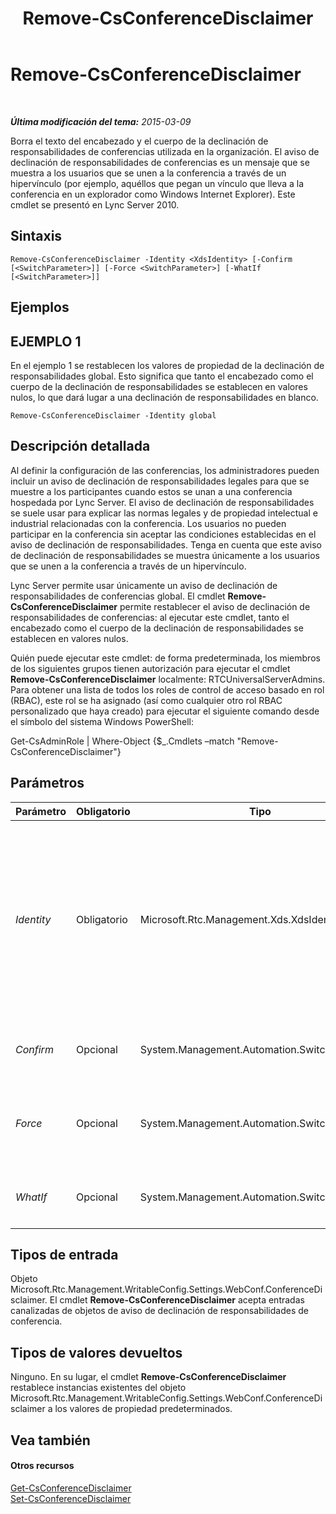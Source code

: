 ﻿---
title: Remove-CsConferenceDisclaimer
TOCTitle: Remove-CsConferenceDisclaimer
ms:assetid: 196252a1-2526-4944-9064-01d1846f3266
ms:mtpsurl: https://technet.microsoft.com/es-es/library/Gg398243(v=OCS.15)
ms:contentKeyID: 48274572
ms.date: 01/07/2017
mtps_version: v=OCS.15
ms.translationtype: HT
---

# Remove-CsConferenceDisclaimer

 

_**Última modificación del tema:** 2015-03-09_

Borra el texto del encabezado y el cuerpo de la declinación de responsabilidades de conferencias utilizada en la organización. El aviso de declinación de responsabilidades de conferencias es un mensaje que se muestra a los usuarios que se unen a la conferencia a través de un hipervínculo (por ejemplo, aquéllos que pegan un vínculo que lleva a la conferencia en un explorador como Windows Internet Explorer). Este cmdlet se presentó en Lync Server 2010.

## Sintaxis

    Remove-CsConferenceDisclaimer -Identity <XdsIdentity> [-Confirm [<SwitchParameter>]] [-Force <SwitchParameter>] [-WhatIf [<SwitchParameter>]]

## Ejemplos

## EJEMPLO 1

En el ejemplo 1 se restablecen los valores de propiedad de la declinación de responsabilidades global. Esto significa que tanto el encabezado como el cuerpo de la declinación de responsabilidades se establecen en valores nulos, lo que dará lugar a una declinación de responsabilidades en blanco.

    Remove-CsConferenceDisclaimer -Identity global

## Descripción detallada

Al definir la configuración de las conferencias, los administradores pueden incluir un aviso de declinación de responsabilidades legales para que se muestre a los participantes cuando estos se unan a una conferencia hospedada por Lync Server. El aviso de declinación de responsabilidades se suele usar para explicar las normas legales y de propiedad intelectual e industrial relacionadas con la conferencia. Los usuarios no pueden participar en la conferencia sin aceptar las condiciones establecidas en el aviso de declinación de responsabilidades. Tenga en cuenta que este aviso de declinación de responsabilidades se muestra únicamente a los usuarios que se unen a la conferencia a través de un hipervínculo.

Lync Server permite usar únicamente un aviso de declinación de responsabilidades de conferencias global. El cmdlet **Remove-CsConferenceDisclaimer** permite restablecer el aviso de declinación de responsabilidades de conferencias: al ejecutar este cmdlet, tanto el encabezado como el cuerpo de la declinación de responsabilidades se establecen en valores nulos.

Quién puede ejecutar este cmdlet: de forma predeterminada, los miembros de los siguientes grupos tienen autorización para ejecutar el cmdlet **Remove-CsConferenceDisclaimer** localmente: RTCUniversalServerAdmins. Para obtener una lista de todos los roles de control de acceso basado en rol (RBAC), este rol se ha asignado (así como cualquier otro rol RBAC personalizado que haya creado) para ejecutar el siguiente comando desde el símbolo del sistema Windows PowerShell:

Get-CsAdminRole | Where-Object {$\_.Cmdlets –match "Remove-CsConferenceDisclaimer"}

## Parámetros


<table>
<colgroup>
<col style="width: 25%" />
<col style="width: 25%" />
<col style="width: 25%" />
<col style="width: 25%" />
</colgroup>
<thead>
<tr class="header">
<th>Parámetro</th>
<th>Obligatorio</th>
<th>Tipo</th>
<th>Descripción</th>
</tr>
</thead>
<tbody>
<tr class="odd">
<td><p><em>Identity</em></p></td>
<td><p>Obligatorio</p></td>
<td><p>Microsoft.Rtc.Management.Xds.XdsIdentity</p></td>
<td><p>Identidad única del aviso de declinación de responsabilidades de conferencia que se va a quitar. A pesar de que solo puede tener una única instancia global del aviso de declinación de responsabilidades de conferencia, deberá seguir usando el parámetro Identity al llamar al cmdlet <strong>Remove-CsConferenceDisclaimer</strong>.</p></td>
</tr>
<tr class="even">
<td><p><em>Confirm</em></p></td>
<td><p>Opcional</p></td>
<td><p>System.Management.Automation.SwitchParameter</p></td>
<td><p>Se le pedirá confirmación antes de ejecutar el comando.</p></td>
</tr>
<tr class="odd">
<td><p><em>Force</em></p></td>
<td><p>Opcional</p></td>
<td><p>System.Management.Automation.SwitchParameter</p></td>
<td><p>Suprime la visualización de los mensajes de error que no son graves y que pueden surgir al ejecutar el comando.</p></td>
</tr>
<tr class="even">
<td><p><em>WhatIf</em></p></td>
<td><p>Opcional</p></td>
<td><p>System.Management.Automation.SwitchParameter</p></td>
<td><p>Describe qué sucedería si se ejecutara el comando sin ejecutarlo realmente.</p></td>
</tr>
</tbody>
</table>


## Tipos de entrada

Objeto Microsoft.Rtc.Management.WritableConfig.Settings.WebConf.ConferenceDisclaimer. El cmdlet **Remove-CsConferenceDisclaimer** acepta entradas canalizadas de objetos de aviso de declinación de responsabilidades de conferencia.

## Tipos de valores devueltos

Ninguno. En su lugar, el cmdlet **Remove-CsConferenceDisclaimer** restablece instancias existentes del objeto Microsoft.Rtc.Management.WritableConfig.Settings.WebConf.ConferenceDisclaimer a los valores de propiedad predeterminados.

## Vea también

#### Otros recursos

[Get-CsConferenceDisclaimer](get-csconferencedisclaimer.md)  
[Set-CsConferenceDisclaimer](set-csconferencedisclaimer.md)

